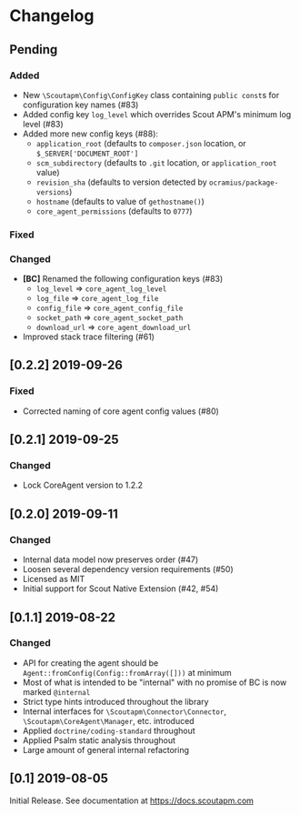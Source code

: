 # Changelog

## Pending

### Added

 - New `\Scoutapm\Config\ConfigKey` class containing `public const`s for configuration key names (#83)
 - Added config key `log_level` which overrides Scout APM's minimum log level (#83)
 - Added more new config keys (#88):
   - `application_root` (defaults to `composer.json` location, or `$_SERVER['DOCUMENT_ROOT']`
   - `scm_subdirectory` (defaults to `.git` location, or `application_root` value)
   - `revision_sha` (defaults to version detected by `ocramius/package-versions`)
   - `hostname` (defaults to value of `gethostname()`)
   - `core_agent_permissions` (defaults to `0777`)

### Fixed

### Changed

 - **[BC]** Renamed the following configuration keys (#83)
   - `log_level` => `core_agent_log_level`
   - `log_file` => `core_agent_log_file`
   - `config_file` => `core_agent_config_file`
   - `socket_path` => `core_agent_socket_path`
   - `download_url` => `core_agent_download_url`
 - Improved stack trace filtering (#61)

## [0.2.2] 2019-09-26

### Fixed

 - Corrected naming of core agent config values (#80)

## [0.2.1] 2019-09-25

### Changed

- Lock CoreAgent version to 1.2.2

## [0.2.0] 2019-09-11

### Changed

- Internal data model now preserves order (#47)
- Loosen several dependency version requirements (#50)
- Licensed as MIT
- Initial support for Scout Native Extension (#42, #54)

## [0.1.1] 2019-08-22

### Changed

 - API for creating the agent should be `Agent::fromConfig(Config::fromArray([]))` at minimum
 - Most of what is intended to be "internal" with no promise of BC is now marked `@internal`
 - Strict type hints introduced throughout the library
 - Internal interfaces for `\Scoutapm\Connector\Connector`, `\Scoutapm\CoreAgent\Manager`, etc. introduced
 - Applied `doctrine/coding-standard` throughout
 - Applied Psalm static analysis throughout
 - Large amount of general internal refactoring

## [0.1] 2019-08-05

Initial Release. See documentation at https://docs.scoutapm.com

